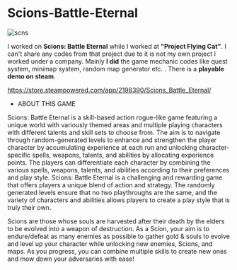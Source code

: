 # Scions-Battle-Eternal

![scns](https://github.com/Erces/Scions-Battle-Eternal/assets/51009171/94931f12-a715-4e30-b929-62d85f15e80a)

  I worked on **Scions: Battle Eternal** while I worked at **"Project Flying Cat"**. I can't share any codes from that project due to it is not my own project I worked under a company. Mainly **I did** the game mechanic codes like quest system, minimap system, random map generator etc. . There is a **playable demo on steam**.

  https://store.steampowered.com/app/2198390/Scions_Battle_Eternal/

- ABOUT THIS GAME

Scions: Battle Eternal is a skill-based action rogue-like game featuring a unique world with variously themed areas and multiple playing characters with different talents and skill sets to choose from. The aim is to navigate through random-generated levels to enhance and strengthen the player character by accumulating experience at each run and unlocking character-specific spells, weapons, talents, and abilities by allocating experience points. The players can differentiate each character by combining the various spells, weapons, talents, and abilities according to their preferences and play style.
Scions: Battle Eternal is a challenging and rewarding game that offers players a unique blend of action and strategy. The randomly generated levels ensure that no two playthroughs are the same, and the variety of characters and abilities allows players to create a play style that is truly their own.

Scions are those whose souls are harvested after their death by the elders to be evolved into a weapon of destruction.
As a Scion, your aim is to endure/defeat as many enemies as possible to gather gold & souls to evolve and level up your character while unlocking new enemies, Scions, and maps. As you progress, you can combine multiple skills to create new ones and mow down your adversaries with ease!
